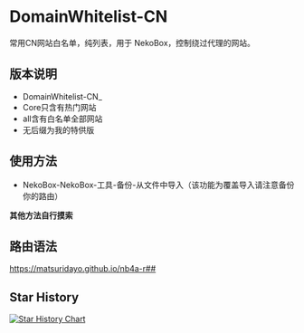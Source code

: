 # DomainWhitelist-CN
常用CN网站白名单，纯列表，用于 NekoBox，控制绕过代理的网站。

## 版本说明
* DomainWhitelist-CN_
* Core只含有热门网站
* all含有白名单全部网站
* 无后缀为我的特供版


## 使用方法
* NekoBox-NekoBox-工具-备份-从文件中导入（该功能为覆盖导入请注意备份你的路由）

**其他方法自行摸索**

## 路由语法
https://matsuridayo.github.io/nb4a-r##


## Star History

[![Star History Chart](https://api.star-history.com/svg?repos=Chumor/DomainWhitelist-CN&Date)](https://www.star-history.com/#Chumor/DomainWhitelist-CN&Date)
